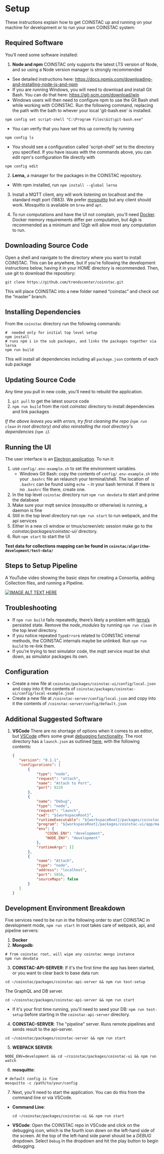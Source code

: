 # Setup

These instructions explain how to get COINSTAC up and running on your machine for development or to run your own COINSTAC system:

## Required Software

You’ll need some software installed:

1. **Node and npm** COINSTAC only supports the latest LTS version of Node, and so using a Node version manager is strongly recommended
* See detailed instructions here: https://docs.npmjs.com/downloading-and-installing-node-js-and-npm
* If you are running Windows, you will need to download and install Git Bash. You can do that here: https://git-scm.com/download/win
* Windows users will then need to configure npm to use the Git Bash shell while working with COINSTAC. Run the following command, replacing the path with the bath to whever your local 'git-bash.exe' is installed. 

```shell
npm config set script-shell "C:\Program Files\Git\git-bash.exe"
```

* You can verify that you have set this up correctly by running

```shell
npm config ls
```
* You should see a configuration called 'script-shell' set to the directory you specified. If you have issues with the commands above, you can edit npm's configuration file directly with

```shell
npm config edit
```

2. **Lerna,** a manager for the packages in the COINSTAC repository.
  * With npm installed, run `npm install --global lerna`

3. Install a MQTT client, any will work listening on localhost and the standard mqtt port (1883). We prefer [mosquitto](https://mosquitto.org/) but any client should work. Mosquitto is available on `brew` and `apt`.

4. To run computations and have the UI not complain, you'll need [Docker](https://docs.docker.com/get-docker/). Docker memory requirements differ per computation, but 4gb is recommended as a minimum and 12gb will allow most any computation to run.



## Downloading Source Code

Open a shell and navigate to the directory where you want to install COINSTAC. This can be anywhere, but if you're following the development instructions below, having it in your HOME directory is recommended. Then, use git to download the repository:

```shell
git clone https://github.com/trendscenter/coinstac.git
```

This will place COINSTAC into a new folder named “coinstac” and check out the “master” branch.

## Installing Dependencies

From the `coinstac` directory run the following commands:

```shell
#  needed only for initial top level setup
npm install
# runs npm i in the sub packages, and links the packages together via lerna
npm run build
```

This will install all dependencies including all `package.json` contents of each sub package

## Updating Source Code
Any time you pull in new code, you'll need to rebuild the application.
1. `git pull` to get the latest source code
2. `npm run build` from the root _coinstac_ directory to install dependencies and link packages

*If the above leaves you with errors, try first cleaning the repo (`npm run clean` in root directory) and also reinstalling the root directory's dependencies (`npm i`).*

## Running the UI

The user interface is an [Electron application](http://electron.atom.io/). To run it:

1. use `config/.env-example.sh` to set the environment variables.
   *  Windows Git Bash: copy the contents of `config/.env-example.sh` into your `.bashrc` file an relaunch your terminal/shell. The location of `.bashrc` can be found using `echo ~` in your bash terminal. If there is no `.bashrc` file there, create one.  
2. In the top level `coinstac` directory run `npm run devdata` to start and prime the database
3. Make sure your mqtt service (mosquitto or otherwise) is running, a daemon is fine
4. Still in the top level directory run `npm run start` to run webpack, and the api services
5. Either in a new cli window or tmux/screen/etc session make go to the _coinstac/packages/coinstac-ui/_ directory.
6. Run `npm start` to start the UI

**Test data for collections mapping can be found in `coinstac/algorithm-development/test-data/`**

## Steps to Setup Pipeline

A YouTube video showing the basic steps for creating a Consortia, adding Collection files, and running a Pipeline.

[![IMAGE ALT TEXT HERE](https://img.youtube.com/vi/QL95M74usAA/0.jpg)](https://www.youtube.com/watch?v=QL95M74usAA)

## Troubleshooting

* If `npm run build` fails repeatedly, there’s likely a problem with [lerna’s](https://lernajs.io/) persisted state. Remove the _node_modules_ by running `npm run clean` in the top level directory.
* If you notice repeated `TypeError`s related to COINSTAC internal methods, the COINSTAC internals maybe be unlinked. Run `npm run build` to re-link them.
* If you're trying to test simulator code, the mqtt service must be shut down, as simulator packages its own.

## Configuration

* Create a new file at `coinstac/packages/coinstac-ui/config/local.json` and copy into it the contents of `coinstac/packages/coinstac-ui/config/local-example.json`
* Create a new file at `/coinstac-server/config/local.json` and copy into it the contents of `/coinstac-server/config/default.json`

## Additional Suggested Software

1. **VSCode** There are no shortage of options when it comes to an editor, but [VSCode](https://code.visualstudio.com/) offers some great [debugging functionality](https://code.visualstudio.com/Docs/editor/debugging). The root directory has a `launch.json` as outlined [here](https://code.visualstudio.com/Docs/editor/debugging#_launch-configurations), with the following contents:

   ```json
   {
      "version": "0.1.1",
      "configurations": [
          {
              "type": "node",
              "request": "attach",
              "name": "Attach to Port",
              "port": 9229
          },
          {
              "name": "Debug",
              "type": "node",
              "request": "launch",
              "cwd": "${workspaceRoot}",
              "runtimeExecutable": "${workspaceRoot}/packages/coinstac-ui/node_modules/.bin/electron",
              "program": "${workspaceRoot}/packages/coinstac-ui/app/main/index.js",
              "env": {
                  "COINS_ENV": "development",
                  "NODE_ENV": "development"
              },
              "runtimeArgs": []
          },
          {
              "name": "Attach",
              "type": "node",
              "address": "localhost",
              "port": 5858,
              "sourceMaps": false
          }
      ]
   }
   ```

## Development Environment Breakdown

Five services need to be run in the following order to start COINSTAC in development mode, `npm run start` in root takes care of webpack, api, and pipeline servers:

1. **Docker**
2. **Mongodb**:
  ```shell
  # from coinstac root, will wipe any coinstac mongo instance
  npm run devdata
  ```
3. **COINSTAC-API-SERVER**:
  If it's the first time the app has been started, or you want to clear back to base data run:
  ```shell
  cd ~/coinstac/packages/coinstac-api-server && npm run test-setup
  ```
  The GraphQL and DB server.
  ```shell
  cd ~/coinstac/packages/coinstac-api-server && npm run start
  ```
  * If it's your first time running, you'll need to seed your DB: `npm run test-setup` before starting in the `coinstac-api-server` directory.
4. **COINSTAC-SERVER**:
  The "pipeline" server. Runs remote pipelines and sends result to the api-server.
  ```shell
  cd ~/coinstac/packages/coinstac-server && npm run start
  ```
5. **WEBPACK SERVER**:
  ```shell
  NODE_ENV=development && cd ~/coinstac/packages/coinstac-ui && npm run watch
  ```
6. **mosquitto**:
  ```shell
  # default config is fine
  mosquitto -c /path/to/your/config
  ```
7. Next, you'll need to start the application. You can do this from the command line or via VSCode.

* **Command Line**:
  ```shell
  cd ~/coinstac/packages/coinstac-ui && npm run start
  ```
* **VSCode**:
Open the COINSTAC repo in VSCode and click on the debugging icon, which is the fourth icon down on the left-hand side of the screen. At the top of the left-hand side panel should be a *DEBUG* dropdown. Select `Debug` in the dropdown and hit the play button to begin debugging.
